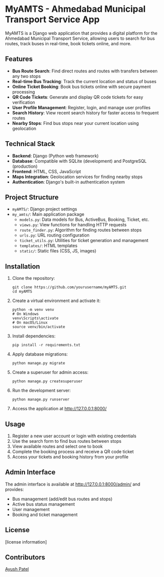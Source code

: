 # MyAMTS - Ahmedabad Municipal Transport Service App

MyAMTS is a Django web application that provides a digital platform for the Ahmedabad Municipal Transport Service, allowing users to search for bus routes, track buses in real-time, book tickets online, and more.

## Features

- **Bus Route Search**: Find direct routes and routes with transfers between any two stops
- **Real-time Bus Tracking**: Track the current location and status of buses
- **Online Ticket Booking**: Book bus tickets online with secure payment processing
- **QR Code Tickets**: Generate and display QR code tickets for easy verification
- **User Profile Management**: Register, login, and manage user profiles
- **Search History**: View recent search history for faster access to frequent routes
- **Nearby Stops**: Find bus stops near your current location using geolocation

## Technical Stack

- **Backend**: Django (Python web framework)
- **Database**: Compatible with SQLite (development) and PostgreSQL (production)
- **Frontend**: HTML, CSS, JavaScript
- **Maps Integration**: Geolocation services for finding nearby stops
- **Authentication**: Django's built-in authentication system

## Project Structure

- `myAMTS/`: Django project settings
- `my_amts/`: Main application package
  - `models.py`: Data models for Bus, ActiveBus, Booking, Ticket, etc.
  - `views.py`: View functions for handling HTTP requests
  - `route_finder.py`: Algorithm for finding routes between stops
  - `urls.py`: URL routing configuration
  - `ticket_utils.py`: Utilities for ticket generation and management
  - `templates/`: HTML templates
  - `static/`: Static files (CSS, JS, images)

## Installation

1. Clone the repository:
   ```
   git clone https://github.com/yourusername/myAMTS.git
   cd myAMTS
   ```

2. Create a virtual environment and activate it:
   ```
   python -m venv venv
   # On Windows
   venv\Scripts\activate
   # On macOS/Linux
   source venv/bin/activate
   ```

3. Install dependencies:
   ```
   pip install -r requirements.txt
   ```

4. Apply database migrations:
   ```
   python manage.py migrate
   ```

5. Create a superuser for admin access:
   ```
   python manage.py createsuperuser
   ```

6. Run the development server:
   ```
   python manage.py runserver
   ```

7. Access the application at http://127.0.0.1:8000/

## Usage

1. Register a new user account or login with existing credentials
2. Use the search form to find bus routes between stops
3. View available routes and select one to book
4. Complete the booking process and receive a QR code ticket
5. Access your tickets and booking history from your profile

## Admin Interface

The admin interface is available at http://127.0.0.1:8000/admin/ and provides:

- Bus management (add/edit bus routes and stops)
- Active bus status management
- User management
- Booking and ticket management

## License

[license information]

## Contributors

[Ayush Patel](https://github.com/ayush70081)

